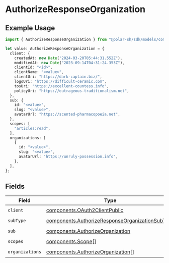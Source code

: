 # AuthorizeResponseOrganization

## Example Usage

```typescript
import { AuthorizeResponseOrganization } from "@polar-sh/sdk/models/components";

let value: AuthorizeResponseOrganization = {
  client: {
    createdAt: new Date("2024-03-20T05:44:31.552Z"),
    modifiedAt: new Date("2023-09-14T04:31:24.353Z"),
    clientId: "<id>",
    clientName: "<value>",
    clientUri: "https://dark-captain.biz/",
    logoUri: "https://difficult-ceramic.com",
    tosUri: "https://excellent-countess.info",
    policyUri: "https://outrageous-traditionalism.net",
  },
  sub: {
    id: "<value>",
    slug: "<value>",
    avatarUrl: "https://scented-pharmacopoeia.net",
  },
  scopes: [
    "articles:read",
  ],
  organizations: [
    {
      id: "<value>",
      slug: "<value>",
      avatarUrl: "https://unruly-possession.info",
    },
  ],
};
```

## Fields

| Field                                                                                                              | Type                                                                                                               | Required                                                                                                           | Description                                                                                                        |
| ------------------------------------------------------------------------------------------------------------------ | ------------------------------------------------------------------------------------------------------------------ | ------------------------------------------------------------------------------------------------------------------ | ------------------------------------------------------------------------------------------------------------------ |
| `client`                                                                                                           | [components.OAuth2ClientPublic](../../models/components/oauth2clientpublic.md)                                     | :heavy_check_mark:                                                                                                 | N/A                                                                                                                |
| `subType`                                                                                                          | [components.AuthorizeResponseOrganizationSubType](../../models/components/authorizeresponseorganizationsubtype.md) | :heavy_check_mark:                                                                                                 | N/A                                                                                                                |
| `sub`                                                                                                              | [components.AuthorizeOrganization](../../models/components/authorizeorganization.md)                               | :heavy_check_mark:                                                                                                 | N/A                                                                                                                |
| `scopes`                                                                                                           | [components.Scope](../../models/components/scope.md)[]                                                             | :heavy_check_mark:                                                                                                 | N/A                                                                                                                |
| `organizations`                                                                                                    | [components.AuthorizeOrganization](../../models/components/authorizeorganization.md)[]                             | :heavy_check_mark:                                                                                                 | N/A                                                                                                                |
